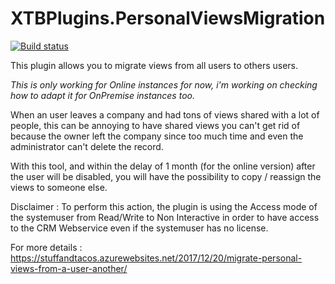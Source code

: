 # XTBPlugins.PersonalViewsMigration

[![Build status](https://ci.appveyor.com/api/projects/status/rvll3u7w8gq19ryd?svg=true)](https://ci.appveyor.com/project/carfup/xtbplugins-personalviewsmigration)

This plugin allows you to migrate views from all users to others users. 

*This is only working for Online instances for now, i'm working on checking how to adapt it for OnPremise instances too.*

When an user leaves a company and had tons of views shared with a lot of people, this can be annoying to have shared views you can't get rid of because the owner left the company since too much time and even the administrator can't delete the record.

With this tool, and within the delay of 1 month (for the online version) after the user will be disabled, you will have the possibility to copy / reassign the views to someone else.

Disclaimer : To perform this action, the plugin is using the Access mode of the systemuser from Read/Write to Non Interactive in order to have access to the CRM Webservice even if the systemuser has no license.

For more details : https://stuffandtacos.azurewebsites.net/2017/12/20/migrate-personal-views-from-a-user-another/

